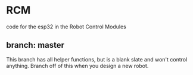 # RCM
code for the esp32 in the Robot Control Modules

## branch: master

This branch has all helper functions, but is a blank slate and won't control anything. Branch off of this when you design a new robot.

